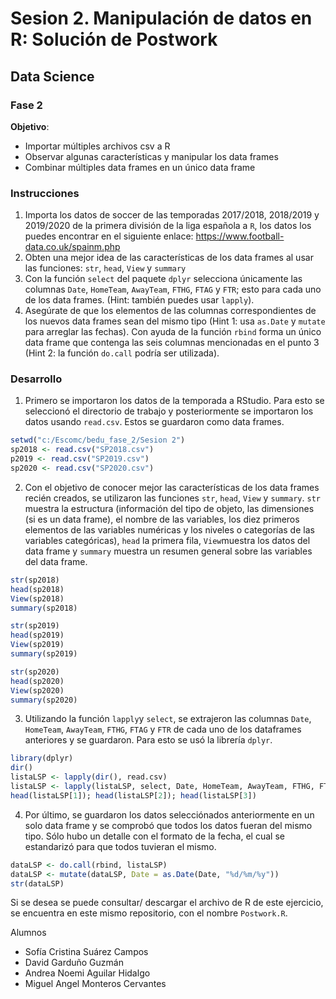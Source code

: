 # Sesion 2. Manipulación de datos en R: Solución de Postwork
## Data Science
### Fase 2


**Objetivo**: 
* Importar múltiples archivos csv a R
* Observar algunas características y manipular los data frames
* Combinar múltiples data frames en un único data frame

### Instrucciones
1. Importa los datos de soccer de las temporadas 2017/2018, 2018/2019 y 2019/2020 de la primera división de la liga española a `R`, los datos los puedes encontrar en el siguiente enlace: https://www.football-data.co.uk/spainm.php
2. Obten una mejor idea de las características de los data frames al usar las funciones: `str`, `head`, `View` y `summary`
3. Con la función `select` del paquete `dplyr` selecciona únicamente las columnas `Date`, `HomeTeam`, `AwayTeam`, `FTHG`, `FTAG` y `FTR`; esto para cada uno de los data frames. (Hint: también puedes usar `lapply`).
4. Asegúrate de que los elementos de las columnas correspondientes de los nuevos data frames sean del mismo tipo (Hint 1: usa `as.Date` y `mutate` para arreglar las fechas). Con ayuda de la función `rbind` forma un único data frame que contenga las seis columnas mencionadas en el punto 3 (Hint 2: la función `do.call` podría ser utilizada).

### Desarrollo
1. Primero se importaron los datos de la temporada a RStudio. Para esto se seleccionó el directorio de trabajo y posteriormente se importaron los datos usando `read.csv`. Estos se guardaron como data frames.

```R
setwd("c:/Escomc/bedu_fase_2/Sesion 2")
sp2018 <- read.csv("SP2018.csv")
p2019 <- read.csv("SP2019.csv")
sp2020 <- read.csv("SP2020.csv")
```


2. Con el objetivo de conocer mejor las características de los data frames recién creados, se utilizaron las funciones `str`, `head`, `View` y `summary`. `str` muestra la estructura (información del tipo de objeto, las dimensiones (si es un data frame), el nombre de las variables, los diez primeros elementos de las variables numéricas y los niveles o categorías de las variables categóricas), `head` la primera fila, `View`muestra los datos del data frame y `summary` muestra un resumen general sobre las variables del data frame.

```R
str(sp2018)
head(sp2018)
View(sp2018)
summary(sp2018)

str(sp2019)
head(sp2019)
View(sp2019)
summary(sp2019)

str(sp2020)
head(sp2020)
View(sp2020)
summary(sp2020)
```

3. Utilizando la función `lapply`y `select`, se extrajeron las columnas `Date`, `HomeTeam`, `AwayTeam`, `FTHG`, `FTAG` y `FTR` de cada uno de los dataframes anteriores y se guardaron. Para esto se usó la librería `dplyr`.

```R
library(dplyr)
dir()
listaLSP <- lapply(dir(), read.csv)
listaLSP <- lapply(listaLSP, select, Date, HomeTeam, AwayTeam, FTHG, FTAG, FTR)
head(listaLSP[1]); head(listaLSP[2]); head(listaLSP[3])
```

4. Por último, se guardaron los datos selecciónados anteriormente en un solo data frame y se comprobó que todos los datos fueran del mismo tipo. Sólo hubo un detalle con el formato de la fecha, el cual se estandarizó para que todos tuvieran el mismo.

```R
dataLSP <- do.call(rbind, listaLSP)
dataLSP <- mutate(dataLSP, Date = as.Date(Date, "%d/%m/%y"))
str(dataLSP)
```

Si se desea se puede consultar/ descargar el archivo de R de este ejercicio, se encuentra en este mismo repositorio, con el nombre `Postwork.R`.

Alumnos 
* Sofía Cristina Suárez Campos
* David Garduño Guzmán
* Andrea Noemi Aguilar Hidalgo
* Miguel Angel Monteros Cervantes
